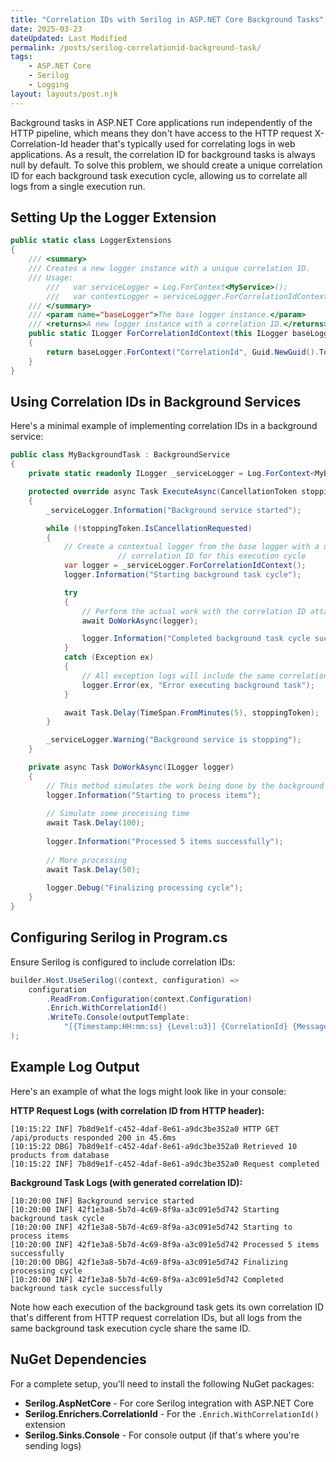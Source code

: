 ```yaml
---
title: "Correlation IDs with Serilog in ASP.NET Core Background Tasks"
date: 2025-03-23
dateUpdated: Last Modified
permalink: /posts/serilog-correlationid-background-task/
tags:
	- ASP.NET Core
	- Serilog
	- Logging
layout: layouts/post.njk
---
```


Background tasks in ASP.NET Core applications run independently of the HTTP pipeline, which means they don't have access to the HTTP request X-Correlation-Id header that's typically used for correlating logs in web applications. As a result, the correlation ID for background tasks is always null by default. To solve this problem, we should create a unique correlation ID for each background task execution cycle, allowing us to correlate all logs from a single execution run.

## Setting Up the Logger Extension

```csharp
public static class LoggerExtensions
{
    /// <summary>
    /// Creates a new logger instance with a unique correlation ID.
    /// Usage:
		///   var serviceLogger = Log.ForContext<MyService>();
		///   var contextLogger = serviceLogger.ForCorrelationIdContext(); // this one has a unique correlation ID
    /// </summary>
    /// <param name="baseLogger">The base logger instance.</param>
    /// <returns>A new logger instance with a correlation ID.</returns>
    public static ILogger ForCorrelationIdContext(this ILogger baseLogger)
    {
        return baseLogger.ForContext("CorrelationId", Guid.NewGuid().ToString());
    }
}
```

## Using Correlation IDs in Background Services

Here's a minimal example of implementing correlation IDs in a background service:

```csharp
public class MyBackgroundTask : BackgroundService
{
    private static readonly ILogger _serviceLogger = Log.ForContext<MyBackgroundTask>();

    protected override async Task ExecuteAsync(CancellationToken stoppingToken)
    {
        _serviceLogger.Information("Background service started");

        while (!stoppingToken.IsCancellationRequested)
        {
            // Create a contextual logger from the base logger with a unique
						// correlation ID for this execution cycle
            var logger = _serviceLogger.ForCorrelationIdContext();
            logger.Information("Starting background task cycle");

            try
            {
                // Perform the actual work with the correlation ID attached to all logs
                await DoWorkAsync(logger);

                logger.Information("Completed background task cycle successfully");
            }
            catch (Exception ex)
            {
                // All exception logs will include the same correlation ID
                logger.Error(ex, "Error executing background task");
            }

            await Task.Delay(TimeSpan.FromMinutes(5), stoppingToken);
        }

        _serviceLogger.Warning("Background service is stopping");
    }

    private async Task DoWorkAsync(ILogger logger)
    {
        // This method simulates the work being done by the background task
        logger.Information("Starting to process items");
        
        // Simulate some processing time
        await Task.Delay(100);
        
        logger.Information("Processed 5 items successfully");
        
        // More processing
        await Task.Delay(50);
        
        logger.Debug("Finalizing processing cycle");
    }
}
```

## Configuring Serilog in Program.cs

Ensure Serilog is configured to include correlation IDs:

```csharp
builder.Host.UseSerilog((context, configuration) => 
    configuration
        .ReadFrom.Configuration(context.Configuration)
        .Enrich.WithCorrelationId()
        .WriteTo.Console(outputTemplate: 
            "[{Timestamp:HH:mm:ss} {Level:u3}] {CorrelationId} {Message:lj} {Properties:j}{NewLine}{Exception}")
);
```

## Example Log Output

Here's an example of what the logs might look like in your console:

**HTTP Request Logs (with correlation ID from HTTP header):**

```
[10:15:22 INF] 7b8d9e1f-c452-4daf-8e61-a9dc3be352a0 HTTP GET /api/products responded 200 in 45.6ms
[10:15:22 DBG] 7b8d9e1f-c452-4daf-8e61-a9dc3be352a0 Retrieved 10 products from database
[10:15:22 INF] 7b8d9e1f-c452-4daf-8e61-a9dc3be352a0 Request completed
```

**Background Task Logs (with generated correlation ID):**

```
[10:20:00 INF] Background service started
[10:20:00 INF] 42f1e3a8-5b7d-4c69-8f9a-a3c091e5d742 Starting background task cycle
[10:20:00 INF] 42f1e3a8-5b7d-4c69-8f9a-a3c091e5d742 Starting to process items
[10:20:00 INF] 42f1e3a8-5b7d-4c69-8f9a-a3c091e5d742 Processed 5 items successfully
[10:20:00 DBG] 42f1e3a8-5b7d-4c69-8f9a-a3c091e5d742 Finalizing processing cycle
[10:20:00 INF] 42f1e3a8-5b7d-4c69-8f9a-a3c091e5d742 Completed background task cycle successfully
```

Note how each execution of the background task gets its own correlation ID that's different from HTTP request correlation IDs, but all logs from the same background task execution cycle share the same ID.

## NuGet Dependencies

For a complete setup, you'll need to install the following NuGet packages:

* **Serilog.AspNetCore** - For core Serilog integration with ASP.NET Core
* **Serilog.Enrichers.CorrelationId** - For the `.Enrich.WithCorrelationId()` extension
* **Serilog.Sinks.Console** - For console output (if that's where you're sending logs)
